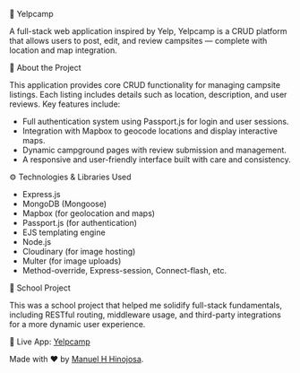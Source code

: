 📝 Yelpcamp

A full-stack web application inspired by Yelp, Yelpcamp is a CRUD platform that allows users to post, edit, and review campsites — complete with location and map integration.

📝 About the Project

This application provides core CRUD functionality for managing campsite listings. Each listing includes details such as location, description, and user reviews. Key features include:

- Full authentication system using Passport.js for login and user sessions.
- Integration with Mapbox to geocode locations and display interactive maps.
- Dynamic campground pages with review submission and management.
- A responsive and user-friendly interface built with care and consistency.

⚙️ Technologies & Libraries Used

- Express.js
- MongoDB (Mongoose)
- Mapbox (for geolocation and maps)
- Passport.js (for authentication)
- EJS templating engine
- Node.js
- Cloudinary (for image hosting)
- Multer (for image uploads)
- Method-override, Express-session, Connect-flash, etc.

💼 School Project

This was a school project that helped me solidify full-stack fundamentals, including RESTful routing, middleware usage, and third-party integrations for a more dynamic user experience.

🔗 Live App: [Yelpcamp](https://yelpcamp-murex-ten.vercel.app/home)  


Made with ❤️ by [Manuel H Hinojosa](https://manuelhinojosa.netlify.app).
